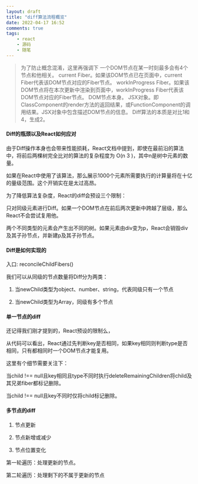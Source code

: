 ```yaml
---
layout: draft
title: "diff算法流程概览"
date: 2022-04-17 16:52
comments: true
tags: 
    - react 
    - 源码 
    - 随笔
---
```


<!-- 今天去陪留守的小朋友一起画画，这是一个义工志愿者活动。

经游戏分组，我负责带5位小朋友，正巧是三胞胎和双胞胎。                     
杜晓凡、杜晓平、杜德俊（水饺）三兄妹，文殊琪、文殊曼（馒头）姐妹。混淆了好几次谁是馒头，谁是水饺后，我已经记住你们的名字了。                         
![5位小朋友](/assets/blogImg/volunteer1.jpg)                   -->

<!-- more -->

> 为了防止概念混淆，这里再强调下
> 一个DOM节点在某一时刻最多会有4个节点和他相关。
> current Fiber。如果该DOM节点已在页面中，current Fiber代表该DOM节点对应的Fiber节点。
> workInProgress Fiber。如果该DOM节点将在本次更新中渲染到页面中，workInProgress Fiber代表该DOM节点对应的Fiber节点。
> DOM节点本身。
> JSX对象。即ClassComponent的render方法的返回结果，或FunctionComponent的调用结果。JSX对象中包含描述DOM节点的信息。
> Diff算法的本质是对比1和4，生成2。

#### Diff的瓶颈以及React如何应对
由于Diff操作本身也会带来性能损耗，React文档中提到，即使在最前沿的算法中，将前后两棵树完全比对的算法的复杂程度为 O(n 3 )，其中n是树中元素的数量。

如果在React中使用了该算法，那么展示1000个元素所需要执行的计算量将在十亿的量级范围。这个开销实在是太过高昂。

为了降低算法复杂度，React的diff会预设三个限制：

只对同级元素进行Diff。如果一个DOM节点在前后两次更新中跨越了层级，那么React不会尝试复用他。

两个不同类型的元素会产生出不同的树。如果元素由div变为p，React会销毁div及其子孙节点，并新建p及其子孙节点。


#### Diff是如何实现的

入口: reconcileChildFibers()  

我们可以从同级的节点数量将Diff分为两类：

1. 当newChild类型为object、number、string，代表同级只有一个节点

2. 当newChild类型为Array，同级有多个节点


#### 单一节点的diff

还记得我们刚才提到的，React预设的限制么，

从代码可以看出，React通过先判断key是否相同，如果key相同则判断type是否相同，只有都相同时一个DOM节点才能复用。

这里有个细节需要关注下：

当child !== null且key相同且type不同时执行deleteRemainingChildren将child及其兄弟fiber都标记删除。

当child !== null且key不同时仅将child标记删除。


#### 多节点的diff

1. 节点更新

2. 节点新增或减少

3. 节点位置变化



第一轮遍历：处理更新的节点。

第二轮遍历：处理剩下的不属于更新的节点






